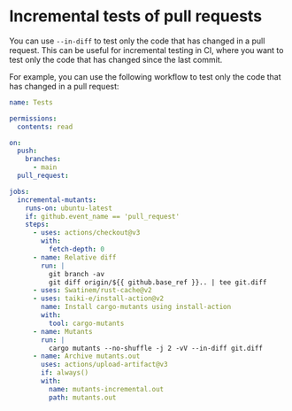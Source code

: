 # Incremental tests of pull requests

You can use `--in-diff` to test only the code that has changed in a pull request. This can be useful for incremental testing in CI, where you want to test only the code that has changed since the last commit.

For example, you can use the following workflow to test only the code that has changed in a pull request:

```yaml
name: Tests

permissions:
  contents: read

on:
  push:
    branches:
      - main
  pull_request:

jobs:
  incremental-mutants:
    runs-on: ubuntu-latest
    if: github.event_name == 'pull_request'
    steps:
      - uses: actions/checkout@v3
        with:
          fetch-depth: 0
      - name: Relative diff
        run: |
          git branch -av
          git diff origin/${{ github.base_ref }}.. | tee git.diff
      - uses: Swatinem/rust-cache@v2
      - uses: taiki-e/install-action@v2
        name: Install cargo-mutants using install-action
        with:
          tool: cargo-mutants
      - name: Mutants
        run: |
          cargo mutants --no-shuffle -j 2 -vV --in-diff git.diff
      - name: Archive mutants.out
        uses: actions/upload-artifact@v3
        if: always()
        with:
          name: mutants-incremental.out
          path: mutants.out
```
